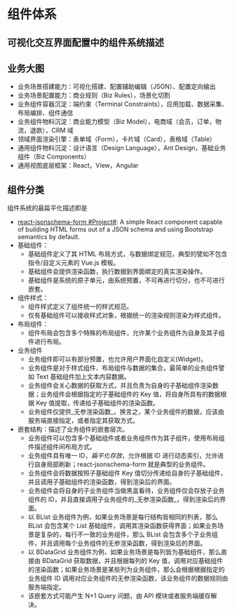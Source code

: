 # 组件体系

## 可视化交互界面配置中的组件系统描述

## 业务大图

* 业务场景搭建能力：可视化搭建、配置辅助编辑（JSON）、配置定向输出
* 业务场景配置能力：商业规则（Biz Rules），场景化切割
* 业务组件容器沉淀：端约束（Terminal Constraints），应用加载、数据采集、布局编排、组件通信
* 业务组件物料沉淀：商业能力模型（Biz Model），电商域（会员，订单，物流，退款），CRM 域
* 领域界面渲染引擎：表单域（Form），卡片域（Card），表格域（Table）
* 通用组件物料沉淀：设计语言（Design Language），Ant Design，基础业务组件（Biz Components）
* 通用视图底层框架：React，View，Angular

## 组件分类

组件系统的最扁平化描述即是

* [react-jsonschema-form \#Project\#](https://github.com/mozilla-services/react-jsonschema-form): A simple React component capable of building HTML forms out of a JSON schema and using Bootstrap semantics by default.
* 基础组件：
  * 基础组件定义了其 HTML 布局方式，与数据绑定规范，典型的譬如不包含指令/自定义元素的 Vue.js 模板。
  * 基础组件会提供渲染函数，执行数据到界面绑定的真实渲染操作。
  * 基础组件是系统的原子单元，由系统预置，不可再进行切分，也不可进行嵌套。
* 组件样式：
  * 组件样式定义了组件统一的样式规范。
  * 仅有基础组件可以接收样式对象，根据统一的渲染规则渲染为样式组件。
* 布局组件：
  * 组件布局会包含多个特殊的布局组件，允许某个业务组件为自身及其子组件进行布局。
* 业务组件
  * 业务组件即可以有部分预置，也允许用户界面化自定义\(Widget\)。
  * 业务组件是对于样式组件、布局组件与数据的集合，最简单的业务组件譬如 Text 基础组件加上文本内容数据。
  * 业务组件会关心数据的获取方式，并且负责为自身的子基础组件渲染数据；业务组件会根据指定的子基础组件的 Key 值，将自身所具有的数据根据 Key 值提取，传递给子基础组件的渲染函数。
  * 业务组件仅提供_无参渲染函数_，换言之，某个业务组件的数据，应该由服务端直接指定，或者指定其获取方式。
* 嵌套结构：描述了业务组件的嵌套层次。
  * 业务组件可以包含多个基础组件或者业务组件作为其子组件，使用布局组件描述组件间布局方式。
  * 业务组件具有唯一 ID，_扁平化存放_，允许根据 ID 进行动态索引，允许进行自身局部刷新；react-jsonschema-form 就是典型的业务组件。
  * 业务组件会将数据按照子基础组件 Key 值切分传递给自身的子基础组件，并且调用子基础组件的渲染函数，得到渲染后的界面。
  * 业务组件会将自身的子业务组件当做黑盒看待，业务组件仅会存放子业务组件的 ID，并且直接调用子业务组件的_无参渲染函数_，得到渲染后的界面。
  * 以 BList 业务组件为例，如果业务场景是每行结构皆相同的列表，那么 BList 会包含某个 List 基础组件，调用其渲染函数获得界面；如果业务场景是复杂的，每行不一致的业务组件，那么 BList 会包含多个子业务组件，并且调用每个业务组件的无参渲染函数，得到渲染后的界面。
  * 以 BDataGrid 业务组件为例，如果业务场景是每列皆为基础组件，那么直接由 BDataGrid 获取数据，并且根据每列的 Key 值，调用对应基础组件的渲染函数；如果业务场景是某些列为业务组件，那么会根据根据指定的业务组件 ID 调用对应业务组件的无参渲染函数，该业务组件的数据规则由服务端指定。
  * 该嵌套方式可能产生 N+1 Query 问题，由 API 模块或者服务端缓存解决。

